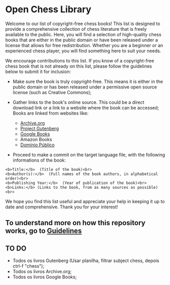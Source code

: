 # Open Chess Library

Welcome to our list of copyright-free chess books! This list is designed to provide a comprehensive collection of chess literature that is freely available to the public. Here, you will find a selection of high-quality chess books that are either in the public domain or have been released under a license that allows for free redistribution. Whether you are a beginner or an experienced chess player, you will find something here to suit your needs.

We encourage contributions to this list. If you know of a copyright-free chess book that is not already on this list, please follow the guidelines below to submit it for inclusion:

- Make sure the book is truly copyright-free. This means it is either in the public domain or has been released under a permissive open source license (such as Creative Commons); 
- Gather links to the book's online source. This could be a direct download link or a link to a website where the book can be accessed;
Books are linked from websites like:

    - [Archive.org](http://archive.org/)
    - [Project Gutenberg](https://www.gutenberg.org/)
    - [Google Books](https://books.google.com/)
    - Amazon Books
    - [Domínio Público](http://www.dominiopublico.gov.br/pesquisa/PesquisaObraForm.jsp)

- Proceed to make a commit on the target language file, with the following informations of the book:

`<b>Title:</b>  (Title of the book)<br>` <br>
`<b>Author(s):</b>  (Full names of the book authors, in alphabetical order)<br>` <br>
`<b>Publishing Year:</b>  (Year of publication of the book)<br>` <br>
`<b>Links:</b> (Links to the book, from as many sources as possible) <br>` <br>

We hope you find this list useful and appreciate your help in keeping it up to date and comprehensive. Thank you for your interest!

To understand more on how this repository works, go to [Guidelines](https://github.com/LeoBluuee/OpenChessLibrary/tree/main/Guidelines)
-------------------------------------------------------------------
## TO DO 

- Todos os livros Gutenberg (Usar planilha, filtrar subject chess, depois ctrl-f "chess");
- Todos os livros Archive.org;
- Todos os livros Google Books;

